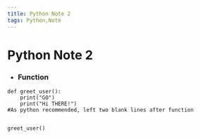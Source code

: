 ```yaml
---
title: Python Note 2
tags: Python,Note
---
```

# Python Note 2

+ ### Function
```
def greet_user():
    print("GO")
    print("Hi THERE!")
#As python recommended, left two blank lines after function


greet_user()
```